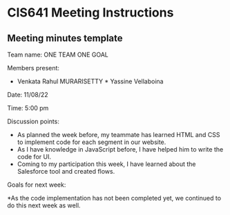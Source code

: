 # CIS641 Meeting Instructions
## Meeting minutes template

Team name: ONE TEAM ONE GOAL

Members present:  
   * Venkata Rahul MURARISETTY
    * Yassine Vellaboina

Date: 11/08/22

Time:  5:00 pm

Discussion points: 

*   As planned the week before, my teammate has learned HTML and CSS to implement code for each segment in our website.
* As I have knowledge in JavaScript before, I have helped him to write the code for UI.
* Coming to my participation this week, I have learned about the Salesforce tool and created flows.

Goals for next week:

*As the code implementation has not been completed yet, we continued to do this next week as well.




